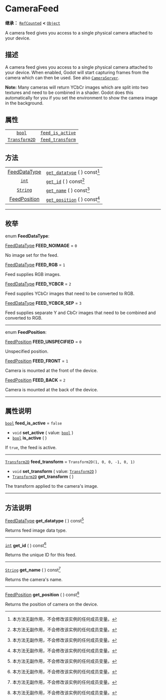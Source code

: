<!-- ⚠ 请勿编辑本文件 ⚠ -->
<!-- 本文档使用脚本从 WeDot 引擎源码仓库生成。 -->
<!-- 生成脚本：https://github.com/WeDot-Engine/WeDot/tree/4.3/doc/tools/make_md.py； -->
<!-- 原文件：https://github.com/WeDot-Engine/WeDot/tree/4.3/doc/classes/CameraFeed.xml。 -->

<div id="_class_camerafeed"></div>

# CameraFeed

**继承：** [`RefCounted`](class_refcounted.md) **<** [`Object`](class_object.md)

A camera feed gives you access to a single physical camera attached to your device.

## 描述

A camera feed gives you access to a single physical camera attached to your device. When enabled, Godot will start capturing frames from the camera which can then be used. See also [`CameraServer`](class_cameraserver.md).

 **Note:** Many cameras will return YCbCr images which are split into two textures and need to be combined in a shader. Godot does this automatically for you if you set the environment to show the camera image in the background.

## 属性

|||
|:-:|:--|
| [`bool`](class_bool.md)               | [`feed_is_active`](#class_camerafeed_property_feed_is_active) | ``false``                          |
| [`Transform2D`](class_transform2d.md) | [`feed_transform`](#class_camerafeed_property_feed_transform) | ``Transform2D(1, 0, 0, -1, 0, 1)`` |

## 方法

|||
|:-:|:--|
| [FeedDataType](#enum_camerafeed_feeddatatype) | [`get_datatype`](class_camerafeedmd#class_camerafeed_method_get_datatype) ( ) const[^const] |
| [`int`](class_int.md)                         | [`get_id`](class_camerafeedmd#class_camerafeed_method_get_id) ( ) const[^const]             |
| [`String`](class_string.md)                   | [`get_name`](class_camerafeedmd#class_camerafeed_method_get_name) ( ) const[^const]         |
| [FeedPosition](#enum_camerafeed_feedposition) | [`get_position`](class_camerafeedmd#class_camerafeed_method_get_position) ( ) const[^const] |

<!-- rst-class:: classref-section-separator -->

---

## 枚举

<div id="_class_enum_camerafeed_feeddatatype"></div>

enum **FeedDataType**: <div id="enum_camerafeed_feeddatatype"></div>

<div id="_class_camerafeed_constant_feed_noimage"></div>

[FeedDataType](#enum_camerafeed_feeddatatype) **FEED_NOIMAGE** = ``0``

No image set for the feed.

<div id="_class_camerafeed_constant_feed_rgb"></div>

[FeedDataType](#enum_camerafeed_feeddatatype) **FEED_RGB** = ``1``

Feed supplies RGB images.

<div id="_class_camerafeed_constant_feed_ycbcr"></div>

[FeedDataType](#enum_camerafeed_feeddatatype) **FEED_YCBCR** = ``2``

Feed supplies YCbCr images that need to be converted to RGB.

<div id="_class_camerafeed_constant_feed_ycbcr_sep"></div>

[FeedDataType](#enum_camerafeed_feeddatatype) **FEED_YCBCR_SEP** = ``3``

Feed supplies separate Y and CbCr images that need to be combined and converted to RGB.

<!-- rst-class:: classref-item-separator -->

---

<div id="_class_enum_camerafeed_feedposition"></div>

enum **FeedPosition**: <div id="enum_camerafeed_feedposition"></div>

<div id="_class_camerafeed_constant_feed_unspecified"></div>

[FeedPosition](#enum_camerafeed_feedposition) **FEED_UNSPECIFIED** = ``0``

Unspecified position.

<div id="_class_camerafeed_constant_feed_front"></div>

[FeedPosition](#enum_camerafeed_feedposition) **FEED_FRONT** = ``1``

Camera is mounted at the front of the device.

<div id="_class_camerafeed_constant_feed_back"></div>

[FeedPosition](#enum_camerafeed_feedposition) **FEED_BACK** = ``2``

Camera is mounted at the back of the device.

<!-- rst-class:: classref-section-separator -->

---

## 属性说明

<div id="_class_camerafeed_property_feed_is_active"></div>

[`bool`](class_bool.md) **feed_is_active** = ``false`` <div id="class_camerafeed_property_feed_is_active"></div>

- `void` **set_active** ( value: [`bool`](class_bool.md) )
- [`bool`](class_bool.md) **is_active** ( )

If `true`, the feed is active.

<!-- rst-class:: classref-item-separator -->

---

<div id="_class_camerafeed_property_feed_transform"></div>

[`Transform2D`](class_transform2d.md) **feed_transform** = ``Transform2D(1, 0, 0, -1, 0, 1)`` <div id="class_camerafeed_property_feed_transform"></div>

- `void` **set_transform** ( value: [`Transform2D`](class_transform2d.md) )
- [`Transform2D`](class_transform2d.md) **get_transform** ( )

The transform applied to the camera's image.

<!-- rst-class:: classref-section-separator -->

---

## 方法说明

<div id="_class_camerafeed_method_get_datatype"></div>

[FeedDataType](#enum_camerafeed_feeddatatype) **get_datatype** ( ) const[^const]<div id="class_camerafeed_method_get_datatype"></div>

Returns feed image data type.

<!-- rst-class:: classref-item-separator -->

---

<div id="_class_camerafeed_method_get_id"></div>

[`int`](class_int.md) **get_id** ( ) const[^const]<div id="class_camerafeed_method_get_id"></div>

Returns the unique ID for this feed.

<!-- rst-class:: classref-item-separator -->

---

<div id="_class_camerafeed_method_get_name"></div>

[`String`](class_string.md) **get_name** ( ) const[^const]<div id="class_camerafeed_method_get_name"></div>

Returns the camera's name.

<!-- rst-class:: classref-item-separator -->

---

<div id="_class_camerafeed_method_get_position"></div>

[FeedPosition](#enum_camerafeed_feedposition) **get_position** ( ) const[^const]<div id="class_camerafeed_method_get_position"></div>

Returns the position of camera on the device.

[^virtual]: 本方法通常需要用户覆盖才能生效。
[^const]: 本方法无副作用，不会修改该实例的任何成员变量。
[^vararg]: 本方法除了能接受在此处描述的参数外，还能够继续接受任意数量的参数。
[^constructor]: 本方法用于构造某个类型。
[^static]: 调用本方法无需实例，可直接使用类名进行调用。
[^operator]: 本方法描述的是使用本类型作为左操作数的有效运算符。
[^bitfield]: 这个值是由下列位标志构成位掩码的整数。
[^void]: 无返回值。
